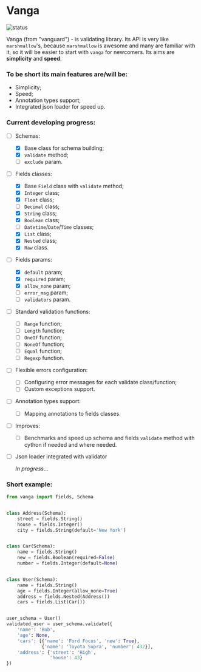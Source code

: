 # Vanga

![status](https://img.shields.io/badge/status-developing-red.svg)

Vanga (from "vanguard") - is validating library. 
Its API is very like ```marshmallow```'s, 
because ```marshmallow``` is awesome and many are familiar with it, 
so it will be easier to start with ```vanga``` for newcomers. 
Its aims are __simplicity__ and __speed__.

### To be short its main features are/will be:
- Simplicity;
- Speed;
- Annotation types support;
- Integrated json loader for speed up.

### Current developing progress:
- [ ] Schemas:
  - [x] Base class for schema building;
  - [x] ```validate``` method;
  - [ ] ```exclude``` param.
- [ ] Fields classes:
  - [x] Base ```Field``` class with ```validate``` method;
  - [x] ```Integer``` class;
  - [x] ```Float``` class;
  - [ ] ```Decimal``` class;
  - [x] ```String``` class;
  - [x] ```Boolean``` class;
  - [ ] ```Datetime```/```Date```/```Time``` classes;
  - [x] ```List``` class;
  - [x] ```Nested``` class;
  - [x] ```Raw``` class.
- [ ] Fields params:
  - [x] ```default``` param;
  - [x] ```required``` param;
  - [x] ```allow_none``` param;
  - [ ] ```error_msg``` param;
  - [ ] ```validators``` param.
- [ ] Standard validation functions:
  - [ ] ```Range``` function;
  - [ ] ```Length``` function;
  - [ ] ```OneOf``` function;
  - [ ] ```NoneOf``` function;
  - [ ] ```Equal``` function;
  - [ ] ```Regexp``` function.
- [ ] Flexible errors configuration:
  - [ ] Configuring error messages for each validate class/function;
  - [ ] Custom exceptions support.
- [ ] Annotation types support:
  - [ ] Mapping annotations to fields classes.
- [ ] Improves:
  - [ ] Benchmarks and speed up schema and fields ```validate``` 
method with cython if needed and where needed.
- [ ] Json loader integrated with validator
  
  _In progress_...

### Short example:
```python
from vanga import fields, Schema


class Address(Schema):
    street = fields.String()
    house = fields.Integer()
    city = fields.String(default='New York')


class Car(Schema):
    name = fields.String()
    new = fields.Boolean(required=False)
    number = fields.Integer(default=None)


class User(Schema):
    name = fields.String()
    age = fields.Integer(allow_none=True)
    address = fields.Nested(Address())
    cars = fields.List(Car())


user_schema = User()
validated_user = user_schema.validate({
    'name': 'Bob',
    'age': None,
    'cars': [{'name': 'Ford Focus', 'new': True},
             {'name': 'Toyota Supra', 'number': 432}],
    'address': {'street': 'High',
                'house': 43}
})
```
